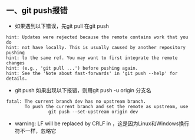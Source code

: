 ## 一、git push报错
    
- 如果遇到以下错误，先git pull 在git push
```
hint: Updates were rejected because the remote contains work that you do
hint: not have locally. This is usually caused by another repository pushing
hint: to the same ref. You may want to first integrate the remote changes
hint: (e.g., 'git pull ...') before pushing again.
hint: See the 'Note about fast-forwards' in 'git push --help' for details.
```



- git push 如果出现以下报错，则用git push -u origin 分支名
```
fatal: The current branch dev has no upstream branch.
       To push the current branch and set the remote as upstream, use
                git push --set-upstream origin dev
```


- warning: LF will be replaced by CRLF in ，这是因为Linux和Windows换行符不一样，忽略它

